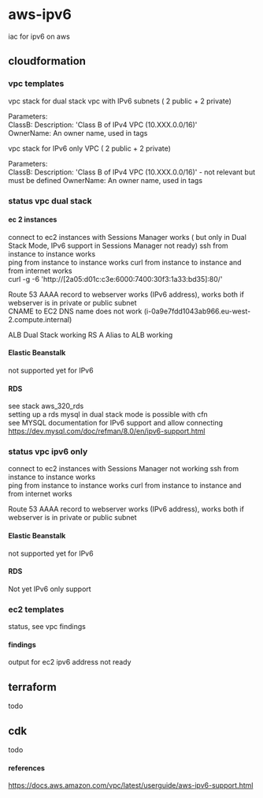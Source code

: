 # aws-ipv6
iac for ipv6 on aws
## cloudformation
### vpc templates
vpc stack for dual stack vpc with IPv6 subnets ( 2 public + 2 private)

Parameters:   
  ClassB:  Description: 'Class B of IPv4 VPC (10.XXX.0.0/16)'  
  OwnerName:   An owner name, used in tags  

vpc stack for IPv6 only VPC   ( 2 public + 2 private)

Parameters:   
  ClassB:  Description: 'Class B of IPv4 VPC (10.XXX.0.0/16)'  - not relevant but must be defined
  OwnerName:   An owner name, used in tags  

### status vpc dual stack
#### ec 2 instances
connect to ec2 instances with Sessions Manager works ( but only in Dual Stack Mode, IPv6 support in Sessions Manager not ready)
ssh from instance to instance works   
ping from instance to instance works 
curl from instance to instance and from internet works  
curl -g -6 'http://[2a05:d01c:c3e:6000:7400:30f3:1a33:bd35]:80/'  

Route 53
AAAA record to webserver works (IPv6 address), works both if webserver is in private or public subnet    
CNAME to EC2 DNS name does not work (i-0a9e7fdd1043ab966.eu-west-2.compute.internal)  

ALB Dual Stack working
RS A Alias to ALB working

#### Elastic Beanstalk
not supported yet for IPv6  

#### RDS
see stack aws_320_rds  
setting up a rds mysql in dual stack mode is possible with cfn  
see MYSQL documentation for IPv6 support and allow connecting  
https://dev.mysql.com/doc/refman/8.0/en/ipv6-support.html  

### status vpc ipv6 only  
connect to ec2 instances with Sessions Manager not working
ssh from instance to instance works   
ping from instance to instance works 
curl from instance to instance and from internet works  

Route 53
AAAA record to webserver works (IPv6 address), works both if webserver is in private or public subnet    

#### Elastic Beanstalk
not supported yet for IPv6  

#### RDS
Not yet IPv6 only support

### ec2 templates
status, see vpc findings

#### findings
output for ec2 ipv6 address not ready 

## terraform
todo  
  
## cdk
todo  

#### references  
https://docs.aws.amazon.com/vpc/latest/userguide/aws-ipv6-support.html  
